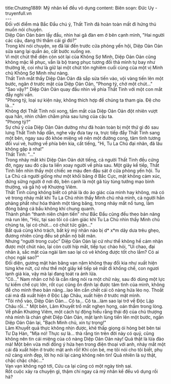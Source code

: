 title:Chương1889: Mỹ nhân kế đều vô dụng
content:
Biên soạn: Đức Uy - truyenfull.vn<br>---<br>Đối với điểm mà Bắc Đẩu chú ý, Thất Tinh đã hoàn toàn mất đi hứng thú muốn nói chuyện.<br>Diệp Oản Oản bám lấy đầu, nhìn hai gã đàn em ở bên cạnh mình, "Hai người các cậu, đang thì thầm cái gì đó?"<br>Trong khi nói chuyện, xe đã lái đến trước cửa phòng yến hội, Diệp Oản Oản sửa sang lại quần áo, cất bước xuống xe.<br>Vì một chút thể diện còn sót lại của Không Sợ Minh, Diệp Oản Oản cũng không mặc lễ phục, vẫn là bộ trang phục tương đối thả mình tự bay như thường lệ, coi như là giữ lại một chút tôn nghiêm cuối cùng của một vị Minh chủ Không Sợ Minh như nàng.<br>Thất Tinh mắt thấy Diệp Oản Oản đã sắp sửa tiến vào, vội vàng tiến lên một bước, ngăn ở trước mặt của Diệp Oản Oản, "Phong tỷ, chờ một chút..."<br>"Sao vậy?" Diệp Oản Oản quay đầu nhìn về phía Thất Tinh với một con mắt đầy nghi vấn.<br>"Phong tỷ, loại sự kiện này, không thích hợp để chúng ta tham gia. Đệ cho là..."<br>Không đợi Thất Tinh nói xong, tầm mắt của Diệp Oản Oản đột nhiên vượt qua hắn, nhìn chằm chằm phía sau lưng của cậu ta.<br>"Phong tỷ?"<br>Sự chú ý của Diệp Oản Oản dường như đã hoàn toàn bị một thứ gì đó sau lưng Thất Tinh hấp dẫn, nghe vậy đưa tay ra, trực tiếp đẩy Thất Tinh sang một bên, ngay sau đó khóe miệng vẽ nên một đường cong, tâm tình tương đối vui vẻ, hướng về phía bên kia, cất tiếng, "Hi, Tu La Chủ đại nhân, đã lâu không gặp à nha!"<br>Thất Tinh: "..."<br>Trong nháy mắt khi Diệp Oản Oản dứt tiếng, cả người Thất Tinh đều cứng đờ, ngay sau đó cậu ta liền xoay người về phía sau. Một giây kế tiếp, Thất Tinh liền nhìn thấy một chiếc xe màu đen đậu sát ở cửa phòng yến hội. Tu La Chủ cả người giống như một khối băng ở Bắc Cực, mặt không cảm xúc, đứng sững người ở nơi đó, bên cạnh là một gã tùy tùng tướng mạo bình thường, và gã hộ vệ Khương Viêm.<br>Thất Tinh cũng không biết có phải là do ảo giác của mình hay không, mà có vẻ trong nháy mắt khi Tu La Chủ nhìn thấy Minh chủ nhà mình, cả người hắn phảng phất như hóa thành một tảng băng, trong nháy mắt nổ tung, làm đóng băng cả bầu không khí chung quanh.<br>Thành phần “thanh niên chậm tiến” như Bắc Đẩu cũng đều theo bản năng mà run lên, "Híc, tại sao tôi có cảm giác khi Tu La Chủ nhìn thấy Minh chủ chúng ta, lại có chút... có chút tức giận..."<br>Bất quá cũng khó trách, bất kỳ mỹ nhân nào bị d* x*m dây dưa trêu ghẹo, đương nhiên cũng đều sẽ phẫn nộ bất mãn.<br>Nhưng “người trong cuộc” Diệp Oản Oản lại cứ như thể không hề cảm nhận được một chút nào, lại còn cười híp mắt, tiếp tục chào hỏi, "Ui chao, đại nhân à, sắc mặt của ngài làm sao lại có vẻ không được tốt cho lắm? Có ai chọc ngài sao?"<br>Đối diện, gương mặt hàn băng vạn năm không thay đổi kia như xuất hiện từng khe nứt, cứ như thể một giây kế tiếp sẽ mất đi khống chế, con ngươi lạnh giá kia, vậy mà lại đang toát ra ánh lửa.<br>"Cô..." Nam nhân cơ hồ là cắn răng nói ra một chữ này, sau đó dùng một lực tự kiềm chế cực lớn, rốt cục cũng ổn định lại được tâm tình của mình, không để cho mình theo bản năng…lao lên cắn chết cái cô nàng hứa lèo nọ. Thoắt cái mà đã xuất hiện ở Độc Lập Châu, xuất hiện ở trước mặt mình.<br>"Tôi nhổ vào, Diệp Oản Oản... Cô ta... Cô ta…làm sao lại trở về Độc Lập Châu rồi..." Một bên, Lâm Khuyết trố mắt nghẹn họng, oán thầm trong lòng.<br>Về phần Khương Viêm, một cách tự động hiểu rằng thái độ của chủ thượng nhà mình là chán ghét Diệp Oản Oản, mặt lạnh lùng tiến lên một bước, ngăn Diệp Oản Oản lại, "Bạch Minh chủ, xin tự trọng!"<br>Lâm Khuyết quả thực không nhịn được, khẽ thấp giọng ói hỏng bét bên tai Tư Dạ Hàn, "Mịa nó! Thực sự là... thà rằng tin trên đời này có quỷ, cũng không nên tin cái miệng của cô nàng Diệp Oản Oản này! Quả thật là lừa đảo mà! Một bên vừa mới đồng ý hứa hẹn trong điện thoại với anh, nháy mắt một cái đã xuất hiện ở trước mặt anh rồi! Khi còn bé, mẹ tôi nói cho tôi biết, phụ nữ càng xinh đẹp, lời họ nói lại càng không nên tin! Quả nhiên là sự thật, chậc chậc chậc..."<br>Vạn vạn không ngờ tới, Cửu ca lại cũng có một ngày tính sai.<br>Rốt cuộc xảy ra chuyện gì, thậm chí ngay cả mỹ nhân kế đều vô dụng rồi hả?